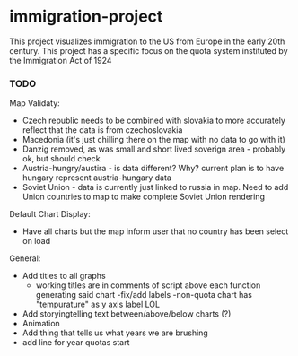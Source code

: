 # immigration-project
This project visualizes immigration to the US from Europe in the early 20th century. This project has a specific focus on the quota system instituted by the Immigration Act of 1924
### TODO
Map Validaty:
- Czech republic needs to be combined with slovakia to more accurately reflect that the data is from czechoslovakia
- Macedonia (it's just chilling there on the map with no data to go with it)
- Danzig removed, as was small and short lived soverign area - probably ok, but should check
- Austria-hungry/austira - is data different? Why? current plan is to have hungary represent austria-hungary data
- Soviet Union - data is currently just linked to russia in map. Need to add Union countries to map to make complete Soviet Union rendering

Default Chart Display:
- Have all charts but the map inform user that no country has been select on load

General:
- Add titles to all graphs
    - working titles are in comments of script above each function generating said chart
-fix/add labels
    -non-quota chart has "tempurature" as y axis label LOL
- Add storyingtelling text between/above/below charts (?)
- Animation
- Add thing that tells us what years we are brushing
- add line for year quotas start
